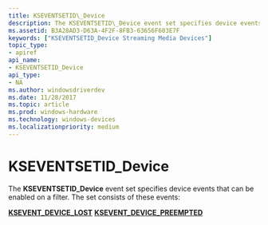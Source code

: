 ```yaml
---
title: KSEVENTSETID\_Device
description: The KSEVENTSETID\_Device event set specifies device events that can be enabled on a filter.
ms.assetid: B3A28AD3-D63A-4F2F-8FB3-63656F603E7F
keywords: ["KSEVENTSETID_Device Streaming Media Devices"]
topic_type:
- apiref
api_name:
- KSEVENTSETID_Device
api_type:
- NA
ms.author: windowsdriverdev
ms.date: 11/28/2017
ms.topic: article
ms.prod: windows-hardware
ms.technology: windows-devices
ms.localizationpriority: medium
---
```


# KSEVENTSETID\_Device


The **KSEVENTSETID\_Device** event set specifies device events that can be enabled on a filter. The set consists of these events:

[**KSEVENT\_DEVICE\_LOST**](ksevent-device-lost.md)
[**KSEVENT\_DEVICE\_PREEMPTED**](ksevent-device-preempted.md)
 

 





